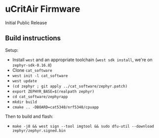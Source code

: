 # uCritAir Firmware

Initial Public Release 

## Build instructions

Setup:
 - Install `west` and an appropriate toolchain (`west sdk install`, we're on `zephyr-sdk-0.16.8`)
 - Clone `cat_software`
 - `west init -l cat_software`
 - `west update`
 - `(cd zephyr ; git apply ../cat_software/zephyr.patch)`
 - `export ZEPHYR_BASE=$(realpath zephyr)`
 - `cd cat_software/zephyrapp`
 - `mkdir build`
 - `cmake .. -DBOARD=cat5340/nrf5340/cpuapp`

Then to build and flash:
 - `make -j8 && west sign --tool imgtool && sudo dfu-util --download zephyr/zephyr.signed.bin`
